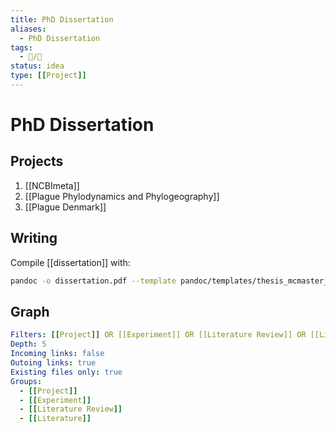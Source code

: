 ```yaml
---
title: PhD Dissertation
aliases:
  - PhD Dissertation
tags:
  - 📝/🌱
status: idea
type: [[Project]]
---
```


# PhD Dissertation

## Projects

1. [[NCBImeta]]
2. [[Plague Phylodynamics and Phylogeography]]
3. [[Plague Denmark]]

## Writing

 Compile [[dissertation]] with:
 
 ```bash
 pandoc -o dissertation.pdf --template pandoc/templates/thesis_mcmaster_pandoc/mcmaster_thesis.tex dissertation.md
 ```

## Graph

```yaml 
Filters: [[Project]] OR [[Experiment]] OR [[Literature Review]] OR [[Literature]] -path:templates
Depth: 5
Incoming links: false
Outoing links: true
Existing files only: true
Groups:
  - [[Project]]
  - [[Experiment]]
  - [[Literature Review]]
  - [[Literature]]
```